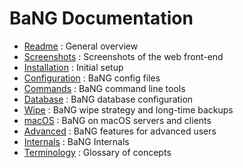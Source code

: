 BaNG Documentation
==================

  * [Readme](Readme.markdown)               : General overview
  * [Screenshots](Screenshots.markdown)     : Screenshots of the web front-end
  * [Installation](Installation.markdown)   : Initial setup
  * [Configuration](Configuration.markdown) : BaNG config files
  * [Commands](Commands.markdown)           : BaNG command line tools
  * [Database](Database.markdown)           : BaNG database configuration
  * [Wipe](Wipe.markdown)                   : BaNG wipe strategy and long-time backups
  * [macOS](macOS.markdown)                 : BaNG on macOS servers and clients
  * [Advanced](Advanced.markdown)           : BaNG features for advanced users
  * [Internals](Internals.markdown)         : BaNG Internals
  * [Terminology](Terminology.markdown)     : Glossary of concepts
